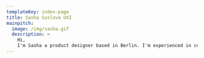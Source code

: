 ```yaml
---
templateKey: index-page
title: Sasha Suslova UXI
mainpitch:
  image: /img/sasha.gif
  description: >
    Hi,
    I'm Sasha a product designer based in Berlin. I'm experienced in conducting workshops, all levels of prototyping, usability testing and building design systems. 
---
```

